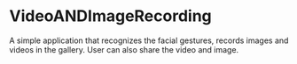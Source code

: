 # VideoANDImageRecording
A simple application that recognizes the facial gestures, records images and videos in the gallery. User can also share the video and image.
